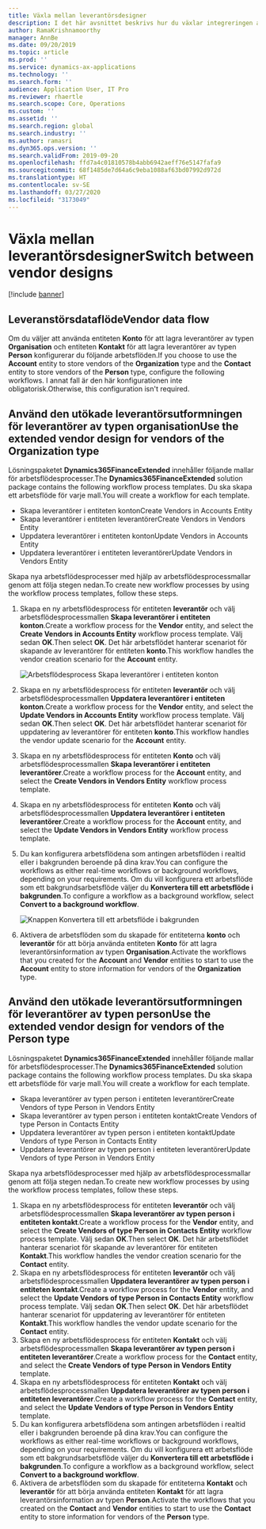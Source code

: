 ```yaml
---
title: Växla mellan leverantörsdesigner
description: I det här avsnittet beskrivs hur du växlar integreringen av leverantörsdata mellan Finance and Operations-appar och Common Data Service.
author: RamaKrishnamoorthy
manager: AnnBe
ms.date: 09/20/2019
ms.topic: article
ms.prod: ''
ms.service: dynamics-ax-applications
ms.technology: ''
ms.search.form: ''
audience: Application User, IT Pro
ms.reviewer: rhaertle
ms.search.scope: Core, Operations
ms.custom: ''
ms.assetid: ''
ms.search.region: global
ms.search.industry: ''
ms.author: ramasri
ms.dyn365.ops.version: ''
ms.search.validFrom: 2019-09-20
ms.openlocfilehash: ffd7a4c01810578b4abb6942aeff76e5147fafa9
ms.sourcegitcommit: 68f1485de7d64a6c9eba1088af63bd07992d972d
ms.translationtype: HT
ms.contentlocale: sv-SE
ms.lasthandoff: 03/27/2020
ms.locfileid: "3173049"
---
```

# <a name="switch-between-vendor-designs"></a><span data-ttu-id="0e727-103">Växla mellan leverantörsdesigner</span><span class="sxs-lookup"><span data-stu-id="0e727-103">Switch between vendor designs</span></span>

[!include [banner](../../includes/banner.md)]



## <a name="vendor-data-flow"></a><span data-ttu-id="0e727-104">Leveranstörsdataflöde</span><span class="sxs-lookup"><span data-stu-id="0e727-104">Vendor data flow</span></span> 

<span data-ttu-id="0e727-105">Om du väljer att använda entiteten **Konto** för att lagra leverantörer av typen **Organisation** och entiteten **Kontakt** för att lagra leverantörer av typen **Person** konfigurerar du följande arbetsflöden.</span><span class="sxs-lookup"><span data-stu-id="0e727-105">If you choose to use the **Account** entity to store vendors of the **Organization** type and the **Contact** entity to store vendors of the **Person** type, configure the following workflows.</span></span> <span data-ttu-id="0e727-106">I annat fall är den här konfigurationen inte obligatorisk.</span><span class="sxs-lookup"><span data-stu-id="0e727-106">Otherwise, this configuration isn't required.</span></span>

## <a name="use-the-extended-vendor-design-for-vendors-of-the-organization-type"></a><span data-ttu-id="0e727-107">Använd den utökade leverantörsutformningen för leverantörer av typen organisation</span><span class="sxs-lookup"><span data-stu-id="0e727-107">Use the extended vendor design for vendors of the Organization type</span></span>

<span data-ttu-id="0e727-108">Lösningspaketet **Dynamics365FinanceExtended** innehåller följande mallar för arbetsflödesprocesser.</span><span class="sxs-lookup"><span data-stu-id="0e727-108">The **Dynamics365FinanceExtended** solution package contains the following workflow process templates.</span></span> <span data-ttu-id="0e727-109">Du ska skapa ett arbetsflöde för varje mall.</span><span class="sxs-lookup"><span data-stu-id="0e727-109">You will create a workflow for each template.</span></span>

+ <span data-ttu-id="0e727-110">Skapa leverantörer i entiteten konton</span><span class="sxs-lookup"><span data-stu-id="0e727-110">Create Vendors in Accounts Entity</span></span>
+ <span data-ttu-id="0e727-111">Skapa leverantörer i entiteten leverantörer</span><span class="sxs-lookup"><span data-stu-id="0e727-111">Create Vendors in Vendors Entity</span></span>
+ <span data-ttu-id="0e727-112">Uppdatera leverantörer i entiteten konton</span><span class="sxs-lookup"><span data-stu-id="0e727-112">Update Vendors in Accounts Entity</span></span>
+ <span data-ttu-id="0e727-113">Uppdatera leverantörer i entiteten leverantörer</span><span class="sxs-lookup"><span data-stu-id="0e727-113">Update Vendors in Vendors Entity</span></span>

<span data-ttu-id="0e727-114">Skapa nya arbetsflödesprocesser med hjälp av arbetsflödesprocessmallar genom att följa stegen nedan.</span><span class="sxs-lookup"><span data-stu-id="0e727-114">To create new workflow processes by using the workflow process templates, follow these steps.</span></span>

1. <span data-ttu-id="0e727-115">Skapa en ny arbetsflödesprocess för entiteten **leverantör** och välj arbetsflödesprocessmallen **Skapa leverantörer i entiteten konton**.</span><span class="sxs-lookup"><span data-stu-id="0e727-115">Create a workflow process for the **Vendor** entity, and select the **Create Vendors in Accounts Entity** workflow process template.</span></span> <span data-ttu-id="0e727-116">Välj sedan **OK**.</span><span class="sxs-lookup"><span data-stu-id="0e727-116">Then select **OK**.</span></span> <span data-ttu-id="0e727-117">Det här arbetsflödet hanterar scenariot för skapande av leverantörer för entiteten **konto**.</span><span class="sxs-lookup"><span data-stu-id="0e727-117">This workflow handles the vendor creation scenario for the **Account** entity.</span></span>

    ![Arbetsflödesprocess Skapa leverantörer i entiteten konton](media/create_process.png)

2. <span data-ttu-id="0e727-119">Skapa en ny arbetsflödesprocess för entiteten **leverantör** och välj arbetsflödesprocessmallen **Uppdatera leverantörer i entiteten konton**.</span><span class="sxs-lookup"><span data-stu-id="0e727-119">Create a workflow process for the **Vendor** entity, and select the **Update Vendors in Accounts Entity** workflow process template.</span></span> <span data-ttu-id="0e727-120">Välj sedan **OK**.</span><span class="sxs-lookup"><span data-stu-id="0e727-120">Then select **OK**.</span></span> <span data-ttu-id="0e727-121">Det här arbetsflödet hanterar scenariot för uppdatering av leverantörer för entiteten **konto**.</span><span class="sxs-lookup"><span data-stu-id="0e727-121">This workflow handles the vendor update scenario for the **Account** entity.</span></span>
3. <span data-ttu-id="0e727-122">Skapa en ny arbetsflödesprocess för entiteten **Konto** och välj arbetsflödesprocessmallen **Skapa leverantörer i entiteten leverantörer**.</span><span class="sxs-lookup"><span data-stu-id="0e727-122">Create a workflow process for the **Account** entity, and select the **Create Vendors in Vendors Entity** workflow process template.</span></span>
4. <span data-ttu-id="0e727-123">Skapa en ny arbetsflödesprocess för entiteten **Konto** och välj arbetsflödesprocessmallen **Uppdatera leverantörer i entiteten leverantörer**.</span><span class="sxs-lookup"><span data-stu-id="0e727-123">Create a workflow process for the **Account** entity, and select the **Update Vendors in Vendors Entity** workflow process template.</span></span>
5. <span data-ttu-id="0e727-124">Du kan konfigurera arbetsflödena som antingen arbetsflöden i realtid eller i bakgrunden beroende på dina krav.</span><span class="sxs-lookup"><span data-stu-id="0e727-124">You can configure the workflows as either real-time workflows or background workflows, depending on your requirements.</span></span> <span data-ttu-id="0e727-125">Om du vill konfigurera ett arbetsflöde som ett bakgrundsarbetsflöde väljer du **Konvertera till ett arbetsflöde i bakgrunden**.</span><span class="sxs-lookup"><span data-stu-id="0e727-125">To configure a workflow as a background workflow, select **Convert to a background workflow**.</span></span>

    ![Knappen Konvertera till ett arbetsflöde i bakgrunden](media/background_workflow.png)

6. <span data-ttu-id="0e727-127">Aktivera de arbetsflöden som du skapade för entiteterna **konto** och **leverantör** för att börja använda entiteten **Konto** för att lagra leverantörsinformation av typen **Organisation**.</span><span class="sxs-lookup"><span data-stu-id="0e727-127">Activate the workflows that you created for the **Account** and **Vendor** entities to start to use the **Account** entity to store information for vendors of the **Organization** type.</span></span>

## <a name="use-the-extended-vendor-design-for-vendors-of-the-person-type"></a><span data-ttu-id="0e727-128">Använd den utökade leverantörsutformningen för leverantörer av typen person</span><span class="sxs-lookup"><span data-stu-id="0e727-128">Use the extended vendor design for vendors of the Person type</span></span>

<span data-ttu-id="0e727-129">Lösningspaketet **Dynamics365FinanceExtended** innehåller följande mallar för arbetsflödesprocesser.</span><span class="sxs-lookup"><span data-stu-id="0e727-129">The **Dynamics365FinanceExtended** solution package contains the following workflow process templates.</span></span> <span data-ttu-id="0e727-130">Du ska skapa ett arbetsflöde för varje mall.</span><span class="sxs-lookup"><span data-stu-id="0e727-130">You will create a workflow for each template.</span></span>

+ <span data-ttu-id="0e727-131">Skapa leverantörer av typen person i entiteten leverantörer</span><span class="sxs-lookup"><span data-stu-id="0e727-131">Create Vendors of type Person in Vendors Entity</span></span>
+ <span data-ttu-id="0e727-132">Skapa leverantörer av typen person i entiteten kontakt</span><span class="sxs-lookup"><span data-stu-id="0e727-132">Create Vendors of type Person in Contacts Entity</span></span>
+ <span data-ttu-id="0e727-133">Uppdatera leverantörer av typen person i entiteten kontakt</span><span class="sxs-lookup"><span data-stu-id="0e727-133">Update Vendors of type Person in Contacts Entity</span></span>
+ <span data-ttu-id="0e727-134">Uppdatera leverantörer av typen person i entiteten leverantörer</span><span class="sxs-lookup"><span data-stu-id="0e727-134">Update Vendors of type Person in Vendors Entity</span></span>

<span data-ttu-id="0e727-135">Skapa nya arbetsflödesprocesser med hjälp av arbetsflödesprocessmallar genom att följa stegen nedan.</span><span class="sxs-lookup"><span data-stu-id="0e727-135">To create new workflow processes by using the workflow process templates, follow these steps.</span></span>

1. <span data-ttu-id="0e727-136">Skapa en ny arbetsflödesprocess för entiteten **leverantör** och välj arbetsflödesprocessmallen **Skapa leverantörer av typen person i entiteten kontakt**.</span><span class="sxs-lookup"><span data-stu-id="0e727-136">Create a workflow process for the **Vendor** entity, and select the **Create Vendors of type Person in Contacts Entity** workflow process template.</span></span> <span data-ttu-id="0e727-137">Välj sedan **OK**.</span><span class="sxs-lookup"><span data-stu-id="0e727-137">Then select **OK**.</span></span> <span data-ttu-id="0e727-138">Det här arbetsflödet hanterar scenariot för skapande av leverantörer för entiteten **Kontakt**.</span><span class="sxs-lookup"><span data-stu-id="0e727-138">This workflow handles the vendor creation scenario for the **Contact** entity.</span></span>
2. <span data-ttu-id="0e727-139">Skapa en ny arbetsflödesprocess för entiteten **leverantör** och välj arbetsflödesprocessmallen **Uppdatera leverantörer av typen person i entiteten kontakt**.</span><span class="sxs-lookup"><span data-stu-id="0e727-139">Create a workflow process for the **Vendor** entity, and select the **Update Vendors of type Person in Contacts Entity** workflow process template.</span></span> <span data-ttu-id="0e727-140">Välj sedan **OK**.</span><span class="sxs-lookup"><span data-stu-id="0e727-140">Then select **OK**.</span></span> <span data-ttu-id="0e727-141">Det här arbetsflödet hanterar scenariot för uppdatering av leverantörer för entiteten **Kontakt**.</span><span class="sxs-lookup"><span data-stu-id="0e727-141">This workflow handles the vendor update scenario for the **Contact** entity.</span></span>
3. <span data-ttu-id="0e727-142">Skapa en ny arbetsflödesprocess för entiteten **Kontakt** och välj arbetsflödesprocessmallen **Skapa leverantörer av typen person i entiteten leverantörer**.</span><span class="sxs-lookup"><span data-stu-id="0e727-142">Create a workflow process for the **Contact** entity, and select the **Create Vendors of type Person in Vendors Entity** template.</span></span>
4. <span data-ttu-id="0e727-143">Skapa en ny arbetsflödesprocess för entiteten **Kontakt** och välj arbetsflödesprocessmallen **Uppdatera leverantörer av typen person i entiteten leverantörer**.</span><span class="sxs-lookup"><span data-stu-id="0e727-143">Create a workflow process for the **Contact** entity, and select the **Update Vendors of type Person in Vendors Entity** template.</span></span>
5. <span data-ttu-id="0e727-144">Du kan konfigurera arbetsflödena som antingen arbetsflöden i realtid eller i bakgrunden beroende på dina krav.</span><span class="sxs-lookup"><span data-stu-id="0e727-144">You can configure the workflows as either real-time workflows or background workflows, depending on your requirements.</span></span> <span data-ttu-id="0e727-145">Om du vill konfigurera ett arbetsflöde som ett bakgrundsarbetsflöde väljer du **Konvertera till ett arbetsflöde i bakgrunden**.</span><span class="sxs-lookup"><span data-stu-id="0e727-145">To configure a workflow as a background workflow, select **Convert to a background workflow**.</span></span>
6. <span data-ttu-id="0e727-146">Aktivera de arbetsflöden som du skapade för entiteterna **Kontakt** och **leverantör** för att börja använda entiteten **Kontakt** för att lagra leverantörsinformation av typen **Person**.</span><span class="sxs-lookup"><span data-stu-id="0e727-146">Activate the workflows that you created on the **Contact** and **Vendor** entities to start to use the **Contact** entity to store information for vendors of the **Person** type.</span></span>
